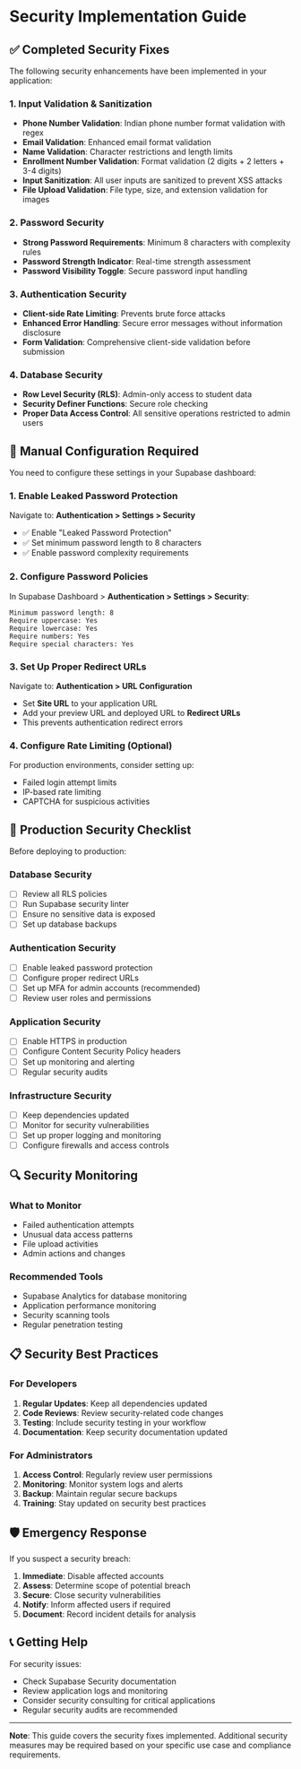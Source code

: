 # Security Implementation Guide

## ✅ Completed Security Fixes

The following security enhancements have been implemented in your application:

### 1. Input Validation & Sanitization
- **Phone Number Validation**: Indian phone number format validation with regex
- **Email Validation**: Enhanced email format validation  
- **Name Validation**: Character restrictions and length limits
- **Enrollment Number Validation**: Format validation (2 digits + 2 letters + 3-4 digits)
- **Input Sanitization**: All user inputs are sanitized to prevent XSS attacks
- **File Upload Validation**: File type, size, and extension validation for images

### 2. Password Security
- **Strong Password Requirements**: Minimum 8 characters with complexity rules
- **Password Strength Indicator**: Real-time strength assessment
- **Password Visibility Toggle**: Secure password input handling

### 3. Authentication Security
- **Client-side Rate Limiting**: Prevents brute force attacks
- **Enhanced Error Handling**: Secure error messages without information disclosure
- **Form Validation**: Comprehensive client-side validation before submission

### 4. Database Security
- **Row Level Security (RLS)**: Admin-only access to student data
- **Security Definer Functions**: Secure role checking
- **Proper Data Access Control**: All sensitive operations restricted to admin users

## 🔧 Manual Configuration Required

You need to configure these settings in your Supabase dashboard:

### 1. Enable Leaked Password Protection
Navigate to: **Authentication > Settings > Security**
- ✅ Enable "Leaked Password Protection"
- ✅ Set minimum password length to 8 characters
- ✅ Enable password complexity requirements

### 2. Configure Password Policies
In Supabase Dashboard > **Authentication > Settings > Security**:
```
Minimum password length: 8
Require uppercase: Yes
Require lowercase: Yes  
Require numbers: Yes
Require special characters: Yes
```

### 3. Set Up Proper Redirect URLs
Navigate to: **Authentication > URL Configuration**
- Set **Site URL** to your application URL
- Add your preview URL and deployed URL to **Redirect URLs**
- This prevents authentication redirect errors

### 4. Configure Rate Limiting (Optional)
For production environments, consider setting up:
- Failed login attempt limits
- IP-based rate limiting
- CAPTCHA for suspicious activities

## 🚀 Production Security Checklist

Before deploying to production:

### Database Security
- [ ] Review all RLS policies
- [ ] Run Supabase security linter
- [ ] Ensure no sensitive data is exposed
- [ ] Set up database backups

### Authentication Security  
- [ ] Enable leaked password protection
- [ ] Configure proper redirect URLs
- [ ] Set up MFA for admin accounts (recommended)
- [ ] Review user roles and permissions

### Application Security
- [ ] Enable HTTPS in production
- [ ] Configure Content Security Policy headers
- [ ] Set up monitoring and alerting
- [ ] Regular security audits

### Infrastructure Security
- [ ] Keep dependencies updated
- [ ] Monitor for security vulnerabilities
- [ ] Set up proper logging and monitoring
- [ ] Configure firewalls and access controls

## 🔍 Security Monitoring

### What to Monitor
- Failed authentication attempts
- Unusual data access patterns
- File upload activities
- Admin actions and changes

### Recommended Tools
- Supabase Analytics for database monitoring
- Application performance monitoring
- Security scanning tools
- Regular penetration testing

## 📋 Security Best Practices

### For Developers
1. **Regular Updates**: Keep all dependencies updated
2. **Code Reviews**: Review security-related code changes
3. **Testing**: Include security testing in your workflow
4. **Documentation**: Keep security documentation updated

### For Administrators
1. **Access Control**: Regularly review user permissions
2. **Monitoring**: Monitor system logs and alerts
3. **Backup**: Maintain regular secure backups
4. **Training**: Stay updated on security best practices

## 🛡️ Emergency Response

If you suspect a security breach:
1. **Immediate**: Disable affected accounts
2. **Assess**: Determine scope of potential breach
3. **Secure**: Close security vulnerabilities
4. **Notify**: Inform affected users if required
5. **Document**: Record incident details for analysis

## 📞 Getting Help

For security issues:
- Check Supabase Security documentation
- Review application logs and monitoring
- Consider security consulting for critical applications
- Regular security audits are recommended

---

**Note**: This guide covers the security fixes implemented. Additional security measures may be required based on your specific use case and compliance requirements.